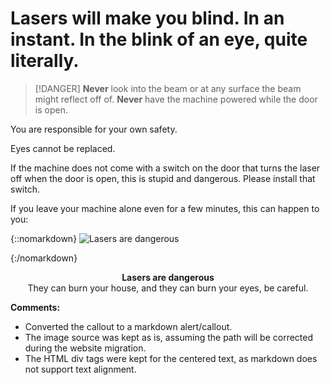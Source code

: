 
# Lasers will make you blind. In an instant. In the blink of an eye, quite literally.

> [!DANGER]
> **Never** look into the beam or at any surface the beam might reflect off of.
> **Never** have the machine powered while the door is open.

You are responsible for your own safety.

Eyes cannot be replaced.

If the machine does not come with a switch on the door that turns the laser off when the door is open, this is stupid and dangerous. Please install that switch.

If you leave your machine alone even for a few minutes, this can happen to you:

{::nomarkdown}
<img src="https://en.wikipedia.org/wiki/Laser_safety" alt="Lasers are dangerous">

{:/nomarkdown}
<div align="center"><strong>Lasers are dangerous</strong><br>
They can burn your house, and they can burn your eyes, be careful.</div>


**Comments:**
- Converted the callout to a markdown alert/callout.
- The image source was kept as is, assuming the path will be corrected during the website migration.
- The HTML div tags were kept for the centered text, as markdown does not support text alignment.